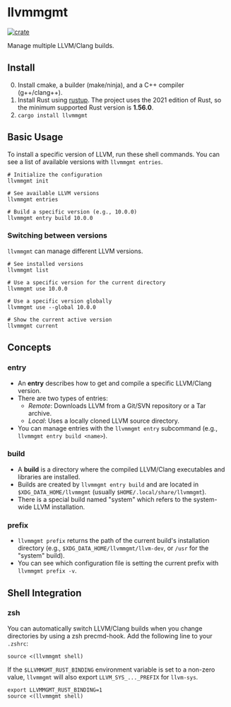 llvmmgmt
=========

[![crate](https://img.shields.io/crates/v/llvmmgmt.svg)](https://crates.io/crates/llvmmgmt)

Manage multiple LLVM/Clang builds.

## Install

0. Install cmake, a builder (make/ninja), and a C++ compiler (g++/clang++).
1. Install Rust using [rustup](https://rustup.rs). The project uses the 2021 edition of Rust, so the minimum supported Rust version is **1.56.0**.
2. `cargo install llvmmgmt`

## Basic Usage

To install a specific version of LLVM, run these shell commands. You can see a list of available versions with `llvmmgmt entries`.

```shell
# Initialize the configuration
llvmmgmt init

# See available LLVM versions
llvmmgmt entries

# Build a specific version (e.g., 10.0.0)
llvmmgmt entry build 10.0.0
```

### Switching between versions

`llvmmgmt` can manage different LLVM versions.

```shell
# See installed versions
llvmmgmt list

# Use a specific version for the current directory
llvmmgmt use 10.0.0

# Use a specific version globally
llvmmgmt use --global 10.0.0

# Show the current active version
llvmmgmt current
```

## Concepts

### entry

- An **entry** describes how to get and compile a specific LLVM/Clang version.
- There are two types of entries:
  - *Remote*: Downloads LLVM from a Git/SVN repository or a Tar archive.
  - *Local*: Uses a locally cloned LLVM source directory.
- You can manage entries with the `llvmmgmt entry` subcommand (e.g., `llvmmgmt entry build <name>`).

### build

- A **build** is a directory where the compiled LLVM/Clang executables and libraries are installed.
- Builds are created by `llvmmgmt entry build` and are located in `$XDG_DATA_HOME/llvmmgmt` (usually `$HOME/.local/share/llvmmgmt`).
- There is a special build named "system" which refers to the system-wide LLVM installation.

### prefix

- `llvmmgmt prefix` returns the path of the current build's installation directory (e.g., `$XDG_DATA_HOME/llvmmgmt/llvm-dev`, or `/usr` for the "system" build).
- You can see which configuration file is setting the current prefix with `llvmmgmt prefix -v`.

## Shell Integration

### zsh

You can automatically switch LLVM/Clang builds when you change directories by using a zsh precmd-hook. Add the following line to your `.zshrc`:

```shell
source <(llvmmgmt shell)
```

If the `$LLVMMGMT_RUST_BINDING` environment variable is set to a non-zero value, `llvmmgmt` will also export `LLVM_SYS_..._PREFIX` for `llvm-sys`.

```shell
export LLVMMGMT_RUST_BINDING=1
source <(llvmmgmt shell)
```
